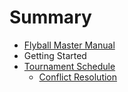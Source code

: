 # Summary

* [Flyball Master Manual](README.md)
* Getting Started
* [Tournament Schedule](tournament_schedule.md)
   * [Conflict Resolution](conflict_resolution.md)

